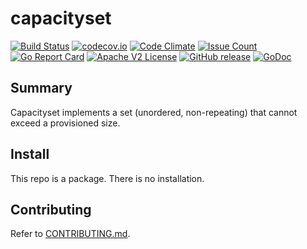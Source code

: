 # capacityset

[![Build Status](https://travis-ci.com/xmidt-org/capacityset.svg?branch=master)](https://travis-ci.com/xmidt-org/capacityset)
[![codecov.io](http://codecov.io/github/xmidt-org/capacityset/coverage.svg?branch=master)](http://codecov.io/github/xmidt-org/capacityset?branch=master)
[![Code Climate](https://codeclimate.com/github/xmidt-org/capacityset/badges/gpa.svg)](https://codeclimate.com/github/xmidt-org/capacityset)
[![Issue Count](https://codeclimate.com/github/xmidt-org/capacityset/badges/issue_count.svg)](https://codeclimate.com/github/xmidt-org/capacityset)
[![Go Report Card](https://goreportcard.com/badge/github.com/xmidt-org/capacityset)](https://goreportcard.com/report/github.com/xmidt-org/capacityset)
[![Apache V2 License](http://img.shields.io/badge/license-Apache%20V2-blue.svg)](https://github.com/xmidt-org/capacityset/blob/master/LICENSE)
[![GitHub release](https://img.shields.io/github/release/xmidt-org/capacityset.svg)](CHANGELOG.md)
[![GoDoc](https://godoc.org/github.com/xmidt-org/capacityset?status.svg)](https://godoc.org/github.com/xmidt-org/capacityset)

## Summary

Capacityset implements a set (unordered, non-repeating) that cannot exceed a 
provisioned size.

## Install
This repo is a package.  There is no installation.

## Contributing
Refer to [CONTRIBUTING.md](CONTRIBUTING.md).
